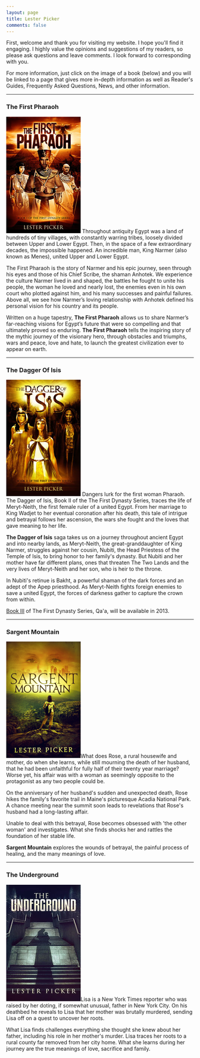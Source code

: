 ```yaml
---
layout: page
title: Lester Picker
comments: false
---
```

First, welcome and thank you for visiting my website. I hope you'll find it engaging. I highly value the opinions and suggestions of my readers, so please ask questions and leave comments. I look forward to corresponding with you. 

For more information, just click on the image of a book (below) and you will be linked to a page that gives more in-depth information as well as Reader's Guides, Frequently Asked Questions, News, and other information. 

___

### The First Pharaoh

[![The First Pharaoh](images/thumb/pharaoh.jpg)](/pharaoh/) Throughout antiquity Egypt was a land of hundreds of tiny  villages, with constantly warring tribes, loosely divided between Upper and Lower Egypt. Then, in the space of a few extraordinary decades, the impossible happened. An incredible man, King Narmer (also known as Menes), united Upper and Lower Egypt. 

The First Pharaoh is the story of Narmer and his epic journey, seen through his eyes and those of his Chief Scribe, the shaman Anhotek. We experience the culture Narmer lived in and shaped, the battles he fought to unite his people, the woman he loved and nearly lost, the enemies even in his own court who plotted against him, and his many successes and painful failures. Above all, we see how Narmer’s loving relationship with Anhotek defined his personal vision for his country and its people. 

Written on a huge tapestry, **The First Pharaoh** allows us to share Narmer’s far-reaching visions for Egypt’s future that were so compelling and that ultimately proved so enduring. **The First Pharaoh** tells the inspiring story of the mythic journey of the visionary hero, through obstacles and triumphs, wars and peace, love and hate, to launch the greatest civilization ever to appear on earth.

---

### The Dagger Of Isis

[![The Dagger of Isis](images/thumb/dagger.jpg)](/dagger/) Dangers lurk for the first woman Pharaoh. The Dagger of Isis, Book II of the The First Dynasty Series, traces the life of Meryt-Neith, the first female ruler of a united Egypt. From her marriage to King Wadjet to her eventual coronation after his death, this tale of intrigue and betrayal follows her ascension, the wars she fought and the loves that gave meaning to her life. 

**The Dagger of Isis** saga takes us on a journey throughout ancient Egypt and into nearby lands, as Meryt-Neith, the great-granddaughter of King Narmer, struggles against her cousin, Nubiti, the Head Priestess of the Temple of Isis, to bring honor to her family's dynasty. But Nubiti and her mother have far different plans, ones that threaten The Two Lands and the very lives of Meryt-Neith and her son, who is heir to the throne. 

In Nubiti's retinue is Bakht, a powerful shaman of the dark forces and an adept of the Apep priesthood. As Meryt-Neith fights foreign enemies to save a united Egypt, the forces of darkness gather to capture the crown from within. 

[Book III](http://www.lesterpicker.com/2012/10/06/third-book/) of The First Dynasty Series, Qa'a, will be available in 2013. 

---

### Sargent Mountain

[![sargent-mountain](images/thumb/sargentmountain.png)](/sargent-mountain/)What does Rose, a rural housewife and mother, do when she learns, while still mourning the death of her husband, that he had been unfaithful for fully half of their twenty year marriage? Worse yet, his affair was with a woman as seemingly opposite to the protagonist as any two people could be. 

On the anniversary of her husband's sudden and unexpected death, Rose hikes the family's favorite trail in Maine's picturesque Acadia National Park. A chance meeting near the summit soon leads to revelations that Rose's husband had a long-lasting affair. 

Unable to deal with this betrayal, Rose becomes obsessed with 'the other woman' and investigates. What she finds shocks her and rattles the foundation of her stable life. 

**Sargent Mountain** explores the wounds of betrayal, the painful process of healing, and the many meanings of love. 

---

### The Underground

[![The Underground](images/thumb/underground.jpg)](/the-underground/)Lisa is a New York Times reporter who was raised by her doting, if somewhat unusual, father in New York City. On his deathbed he reveals to Lisa that her mother was brutally murdered, sending Lisa off on a quest to uncover her roots.

What Lisa finds challenges everything she thought she knew about her father, including his role in her mother's murder. Lisa traces her roots to a rural county far removed from her city home. What she learns during her journey are the true meanings of love, sacrifice and family. 